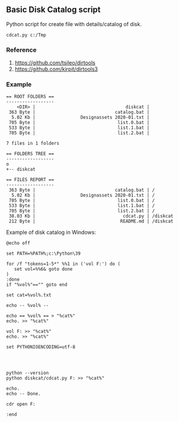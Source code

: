 ## Basic Disk Catalog script

Python script for create file with details/catalog of disk.

`cdcat.py c:/Tmp`

### Reference

1. https://github.com/tsileo/dirtools
2. https://github.com/kirpit/dirtools3

### Example

```
== ROOT FOLDERS ==
------------------
    <DIR> |                                  diskcat |
 363 Byte |                              catalog.bat |
  5.02 Kb |                 Designassets 2020-01.txt |
 705 Byte |                               list.0.bat |
 533 Byte |                               list.1.bat |
 705 Byte |                               list.2.bat |

7 files in 1 folders

== FOLDERS TREE ==
------------------
o
+-- diskcat

== FILES REPORT ==
------------------
 363 Byte |                              catalog.bat | /
  5.02 Kb |                 Designassets 2020-01.txt | /
 705 Byte |                               list.0.bat | /
 533 Byte |                               list.1.bat | /
 705 Byte |                               list.2.bat | /
 38.03 Kb |                                 cdcat.py | /diskcat
 212 Byte |                                README.md | /diskcat
```


Example of disk catalog in Windows:

```
@echo off

set PATH=%PATH%;c:\Python\39

for /f "tokens=1-5*" %%1 in ('vol F:') do (
   set vol=%%6& goto done
)
:done
if "%vol%"=="" goto end

set cat=%vol%.txt

echo -- %vol% --

echo == %vol% == > "%cat%"
echo. >> "%cat%"

vol F: >> "%cat%"
echo. >> "%cat%"

set PYTHONIOENCODING=utf-8




python --version
python diskcat/cdcat.py F: >> "%cat%"

echo.
echo -- Done.

cdr open F:

:end
```
